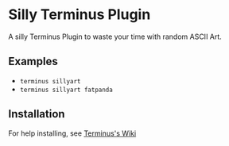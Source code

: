 # Silly Terminus Plugin

A silly Terminus Plugin to waste your time with random ASCII Art.

## Examples
* `terminus sillyart`
* `terminus sillyart fatpanda`

## Installation
For help installing, see [Terminus's Wiki](https://github.com/pantheon-systems/terminus/wiki/Plugins)

